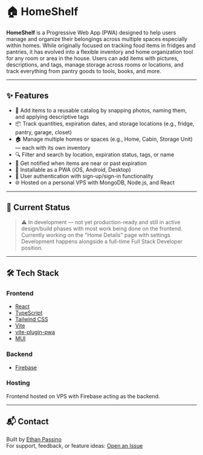 # 🏠 HomeShelf

**HomeShelf** is a Progressive Web App (PWA) designed to help users manage and organize their belongings across multiple spaces especially within homes. While originally focused on tracking food items in fridges and pantries, it has evolved into a flexible inventory and home organization tool for any room or area in the house. Users can add items with pictures, descriptions, and tags, manage storage across rooms or locations, and track everything from pantry goods to tools, books, and more.

---

## ✨ Features

- 📸 Add items to a reusable catalog by snapping photos, naming them, and applying descriptive tags
- 📦 Track quantities, expiration dates, and storage locations (e.g., fridge, pantry, garage, closet)
- 🏠 Manage multiple homes or spaces (e.g., Home, Cabin, Storage Unit) — each with its own inventory
- 🔍 Filter and search by location, expiration status, tags, or name
- 🔔 Get notified when items are near or past expiration
- 📱 Installable as a PWA (iOS, Android, Desktop)
- 🔐 User authentication with sign-up/sign-in functionality
- 🌐 Hosted on a personal VPS with MongoDB, Node.js, and React

---

## 🚧 Current Status

> ⚠️ In development — not yet production-ready and still in active design/build phases with most work being done on the frontend. Currently working on the "Home Details" page with settings
> Development happens alongside a full-time Full Stack Developer position.

---

## 🛠 Tech Stack

### Frontend
- [React](https://reactjs.org/)
- [TypeScript](https://www.typescriptlang.org/)
- [Tailwind CSS](https://tailwindcss.com/)
- [Vite](https://vitejs.dev/)
- [vite-plugin-pwa](https://vite-pwa-org.netlify.app/)
- [MUI](https://mui.com/)

### Backend
- [Firebase](https://firebase.google.com/)

### Hosting
Frontend hosted on VPS with Firebase acting as the backend.

---

## 📬 Contact

Built by [Ethan Passino](https://github.com/ethan-passino)  
For support, feedback, or feature ideas: [Open an Issue](https://github.com/ethan-passino/homeshelf/issues)
